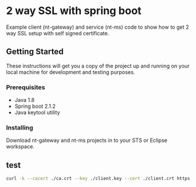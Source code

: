 # 2 way SSL with spring boot

Example client (nt-gateway) and service (nt-ms) code to show how to get 2 way SSL setup with self signed certificate.

## Getting Started

These instructions will get you a copy of the project up and running on your local machine for development and testing purposes.

### Prerequisites

* Java 1.8
* Spring boot 2.1.2
* Java keytool utility

### Installing

Download nt-gateway and nt-ms projects in to your STS or Eclipse workspace.

## test

```bash
curl -k --cacert ./ca.crt --key ./client.key --cert ./client.crt https://127.0.0.1:9001/nt-gw/ms-data
```
